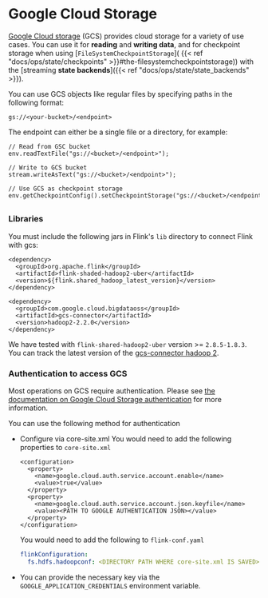 <!--
Licensed to the Apache Software Foundation (ASF) under one
or more contributor license agreements.  See the NOTICE file
distributed with this work for additional information
regarding copyright ownership.  The ASF licenses this file
to you under the Apache License, Version 2.0 (the
"License"); you may not use this file except in compliance
with the License.  You may obtain a copy of the License at

  http://www.apache.org/licenses/LICENSE-2.0

Unless required by applicable law or agreed to in writing,
software distributed under the License is distributed on an
"AS IS" BASIS, WITHOUT WARRANTIES OR CONDITIONS OF ANY
KIND, either express or implied.  See the License for the
specific language governing permissions and limitations
under the License.
-->

# Google Cloud Storage

[Google Cloud storage](https://cloud.google.com/storage) (GCS) provides cloud storage for a variety of use cases. You
can use it for **reading** and **writing data**, and for checkpoint storage when using [`FileSystemCheckpointStorage`](
{{< ref "docs/ops/state/checkpoints" >}}#the-filesystemcheckpointstorage)) with the [streaming **state backends**]({{<
ref "docs/ops/state/state_backends" >}}).

You can use GCS objects like regular files by specifying paths in the following format:

```
gs://<your-bucket>/<endpoint>
```

The endpoint can either be a single file or a directory, for example:

```
// Read from GSC bucket
env.readTextFile("gs://<bucket>/<endpoint>");

// Write to GCS bucket
stream.writeAsText("gs://<bucket>/<endpoint>");

// Use GCS as checkpoint storage
env.getCheckpointConfig().setCheckpointStorage("gs://<bucket>/<endpoint>");

```

##

### Libraries

You must include the following jars in Flink's `lib` directory to connect Flink with gcs:

```
<dependency>
  <groupId>org.apache.flink</groupId>
  <artifactId>flink-shaded-hadoop2-uber</artifactId>
  <version>${flink.shared_hadoop_latest_version}</version>
</dependency>

<dependency>
  <groupId>com.google.cloud.bigdataoss</groupId>
  <artifactId>gcs-connector</artifactId>
  <version>hadoop2-2.2.0</version>
</dependency>
```

We have tested with `flink-shared-hadoop2-uber` version >= `2.8.5-1.8.3`. You can track the latest version of
the [gcs-connector hadoop 2](https://storage.googleapis.com/hadoop-lib/gcs/gcs-connector-latest-hadoop2.jar).

### Authentication to access GCS

Most operations on GCS require authentication. Please
see [the documentation on Google Cloud Storage authentication](https://cloud.google.com/storage/docs/authentication) for
more information.

You can use the following method for authentication

* Configure via core-site.xml You would need to add the following properties to `core-site.xml`

  ```
  <configuration>
    <property>
      <name>google.cloud.auth.service.account.enable</name>
      <value>true</value>
    </property>
    <property>
      <name>google.cloud.auth.service.account.json.keyfile</name>
      <value><PATH TO GOOGLE AUTHENTICATION JSON></value>
    </property>
  </configuration>
  ```

  You would need to add the following to `flink-conf.yaml`

  ```yaml
  flinkConfiguration:
    fs.hdfs.hadoopconf: <DIRECTORY PATH WHERE core-site.xml IS SAVED>
  ```

* You can provide the necessary key via the `GOOGLE_APPLICATION_CREDENTIALS` environment variable.